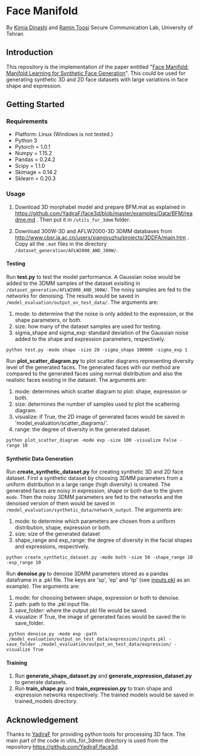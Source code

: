 # Face Manifold
By [Kimia Dinashi](https://github.com/dinashi) and [Ramin Toosi](https://github.com/ramintoosi)
Secure Communication Lab, University of Tehran


## Introduction
This repository is the implementation of the paper entitled "[Face Manifold: Manifold Learning for Synthetic Face Generation](http://arxiv.org/abs/1910.01403)". This could be used for generating synthetic 3D and 2D face datasets with large variations in face shape and expression.

## Getting Started

### Requirements
- Platform: Linux (Windows is not tested.)
- Python 3
- Pytorch = 1.0.1
- Numpy = 1.15.2
- Pandas = 0.24.2
- Scipy = 1.1.0
- Skimage = 0.14.2
- Sklearn = 0.20.3

### Usage

1. Download 3D morphabel model and prepare BFM.mat as explained in https://github.com/YadiraF/face3d/blob/master/examples/Data/BFM/readme.md . Then put it in `/utils_for_3dmm` folder. 

2. Download 300W-3D and AFLW2000-3D 3DMM databases from http://www.cbsr.ia.ac.cn/users/xiangyuzhu/projects/3DDFA/main.htm . Copy all the `.mat` files in the directory `/dataset_generation/AFLW2000_AND_300W/`.

#### Testing
Run **test.py** to test the model performance. A Gaussian noise would be added to the 3DMM samples of the dataset exisiting in `/dataset_generation/AFLW2000_AND_300W/`. The noisy samples are fed to the networks for denoising. The results would be saved in `/model_evaluation/output_on_test_data/`. The arguments are:

  1) mode: to determine that the noise is only added to the expression, or the shape parameters, or both.
  2) size: how many of the dataset samples are used for testing.
  3) sigma_shape and sigma_exp: standard deviation of the Gaussian noise added to the shape and expression parameters, respectively.
  
 `python test.py -mode shape -size 20 -sigma_shape 100000 -sigma_exp 1`

Run **plot_scatter_diagram.py** to plot scatter diagrams representing diversity level of the generated faces. The generated faces with our method are compared to the generated faces using normal distribution and also the realistic faces existing in the dataset. The arguments are:
 1) mode: determines which scatter diagram to plot: shape, expression or both.
 2) size: determines the number of samples used to plot the scattering diagram.
 3) visualize: if True, the 2D image of generated faces would be saved in 'model_evaluation/scatter_diagrams/'.
 4) range: the degree of diversity in the generated dataset.
 
 `python plot_scatter_diagram -mode exp -size 100 -visualize False -range 10`

#### Synthetic Data Generation
Run **create_synthetic_dataset.py** for creating synthetic 3D and 2D face dataset. First a synthetic dataset by choosing 3DMM parameters from a uniform distribution in a large range (high diversity) is created. The generated faces are noisy in expression, shape or both due to the given `mode`. Then the noisy 3DMM parameters are fed to the networks and the denoised version of them would be saved in `/model_evaluation/synthetic_data/network_output`. The arguments are:
  1) mode: to determine which parameters are chosen from a uniform distribution, shape, expression or both.
  2) size: size of the generated dataset
  3) shape_range and exp_range: the degree of diversity in the facial shapes and expressions, respectively.
  
  `python create_synthetic_dataset.py -mode both -size 50 -shape_range 10 -exp_range 10`
 
Run **denoise.py** to denoise 3DMM parameters stored as a pandas dataframe in a .pkl file. The keys are 'sp', 'ep' and 'tp' (see [inputs.pkl](https://github.com/dinashi/Denoising_3D_Face/blob/master/model_evaluation/output_on_test_data/expression/inputs.pkl) as an example). The arguments are:
1) mode: for choosing between shape, expression or both to denoise.
2) path: path to the .pkl input file.
3) save_folder: where the output pkl file would be saved.
4) visualize: if True, the image of generated faces would be saved the in save_folder.

` python denoise.py -mode exp -path ./model_evaluation/output_on_test_data/expression/inputs.pkl -save_folder ./model_evaluation/output_on_test_data/expression/ -visualize True`

 
#### Training
1) Run **generate_shape_dataset.py** and **generate_expression_dataset.py** to generate datasets.
2) Run **train_shape.py** and **train_expression.py** to train shape and expression networks respectively. The trained models would be saved in trained_models directory.

## Acknowledgement

Thanks to [YadiraF](https://github.com/YadiraF) for providing python tools for processing 3D face. The main part of the code in utils_for_3dmm directory is used from the repository https://github.com/YadiraF/face3d.

  

